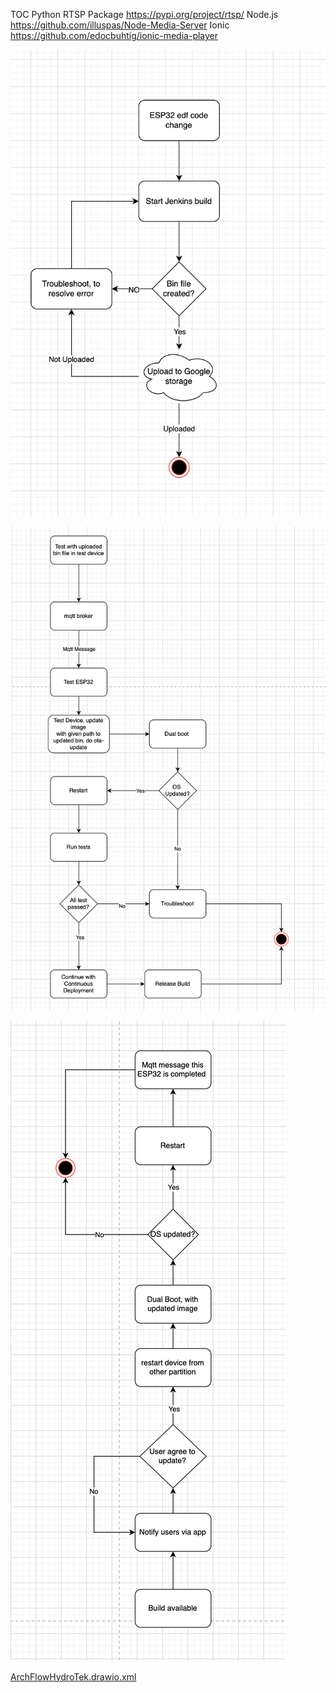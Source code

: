 TOC
Python
RTSP Package
https://pypi.org/project/rtsp/
Node.js
https://github.com/illuspas/Node-Media-Server
Ionic
https://github.com/edocbuhtig/ionic-media-player

![Screen_Shot_2022-11-18_at_9.52.12_AM](uploads/1a8a2e6ac65f872f4830dc555643c414/Screen_Shot_2022-11-18_at_9.52.12_AM.png)

![Screen_Shot_2022-11-18_at_9.52.34_AM](uploads/0e009119283998c4cf07f9f028498837/Screen_Shot_2022-11-18_at_9.52.34_AM.png)

![Screen_Shot_2022-11-18_at_9.52.43_AM](uploads/a56f1a478f7840e32304393beea038d1/Screen_Shot_2022-11-18_at_9.52.43_AM.png)

[ArchFlowHydroTek.drawio.xml](uploads/40911510ba2a33ee8d16e1a33a61fd3e/ArchFlowHydroTek.drawio.xml)